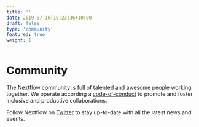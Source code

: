 ```yaml
---
title: ''
date: 2019-07-16T15:23:36+10:00
draft: false
type: 'community'
featured: true
weight: 1
---
```


# Community

The Nextflow community is full of talented and awesome people working together. We operate according a [code-of-conduct](https://github.com/nextflow-io/nextflow/blob/master/CODE-OF-CONDUCT.md) to promote and foster inclusive and productive collaborations. 

Follow Nextflow on [Twitter](https://twitter.com/nextflowio) to stay up-to-date with all the latest news and events.


